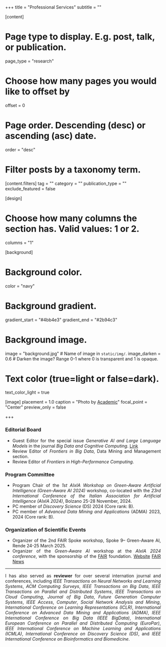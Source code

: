 +++
title = "Professional Services"
subtitle = ""


[content]
  # Page type to display. E.g. post, talk, or publication.
  page_type = "research"
  
  
  # Choose how many pages you would like to offset by
  offset = 0

  # Page order. Descending (desc) or ascending (asc) date.
  order = "desc"

  # Filter posts by a taxonomy term.
  [content.filters]
    tag = ""
    category = ""
    publication_type = ""
    exclude_featured = false

[design]
  # Choose how many columns the section has. Valid values: 1 or 2.
  columns = "1"


[background]
  # Background color.
  color = "navy"
  
  # Background gradient.
  gradient_start = "#4bb4e3"
  gradient_end = "#2b94c3"
  
  # Background image.
  image = "background.jpg"  # Name of image in `static/img/`.
  image_darken = 0.6  # Darken the image? Range 0-1 where 0 is transparent and 1 is opaque.

  # Text color (true=light or false=dark).
  text_color_light = true

[image]
placement = 1.0
caption = "Photo by [Academic](https://sourcethemes.com/academic/)"
focal_point = "Center"
preview_only = false

+++
<div style="text-align: justify">

<h3>Editorial Board</h3>
        <ul>
            <li>Guest Editor for the special issue <em>Generative AI and Large Language Models</em> in the journal <em>Big Data and Cognitive Computing</em>. <a href="https://www.mdpi.com/journal/BDCC/special_issues/1XP11D36SD" target="_blank" class="btn btn-outline-primary my-1 mr-1 btn-sm"><i class="fas fa-link mr-1"></i>Link</a>
            </li>
            <li>Review Editor of <em>Frontiers in Big Data</em>, Data Mining and Management section.</li>
            <li>Review Editor of <em>Frontiers in High-Performance Computing</em>.</li>
        </ul>
<h3>Program Committee</h3>
        <ul>
            <li>Program Chair of the <em>1st AIxIA Workshop on Green-Aware Artificial Intelligence (Green-Aware AI 2024)</em> workshop, co-located with the <em>23rd International Conference of the Italian Association for Artificial Intelligence (AIxIA 2024)</em>, Bolzano 25-28 November, 2024.
            </li>
            <li>PC member of <em>Discovery Science</em> (DS) 2024 (Core rank: B).</li>
            <li>PC member of <em> Advanced Data Mining and Applications</em> (ADMA) 2023, 2024 (Core rank: B).</li>
        </ul>

<h3>Organization of Scientific Events</h3>
        <ul>
            <li>
            Organizer of the 2nd FAIR Spoke workshop, Spoke 9– Green-Aware AI, Rende 24-25 March 2025.
            </li>
            <li>Organizer of the <em>Green-Aware AI</em> workshop at the <em>AIxIA 2024 conference</em>, with the sponsorship of the <a href="https://fondazione-fair.it/" target="_blank">FAIR</a> foundation. <a href="https://sites.google.com/view/greenawareai" target="_blank" class="btn btn-outline-primary my-1 mr-1 btn-sm"><i class="fa fa-globe mr-1"></i>Website</a> <a href="https://fondazione-fair.it/evento/green-aware-artificial-intelligence-methods-and-solutions-to-improve-ai-sustainability/" target="_blank" class="btn btn-outline-primary my-1 mr-1 btn-sm"><i class="fa fa-newspaper mr-1"></i>FAIR News</a>
            </li>
        </ul>

----

I has also served as <strong>reviewer</strong> for over several internation journal and conferences, including *IEEE Transactions on Neural Networks and Learning Systems*, *ACM Computing Surveys*, *IEEE Transactions on Big Data*, *IEEE Transactions on Parallel and Distributed Systems*, *IEEE Transactions on Cloud Computing*, *Journal of Big Data*, *Future Generation Computer Systems*, *IEEE Access*, *Computer*, *Social Network Analysis and Mining*, *International Conference on Learning Representations (ICLR)*, *International Conference on Advanced Data Mining and Applications (ADMA)*, *IEEE International Conference on Big Data (IEEE BigData)*, *International European Conference on Parallel and Distributed Computing (EuroPar)*, *IEEE International Conference on Machine Learning and Applications (ICMLA)*, *International Conference on Discovery Science (DS)*, and *IEEE International Conference on Bioinformatics and Biomedicine*.